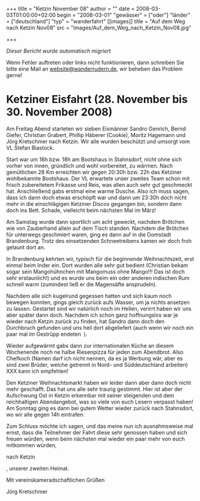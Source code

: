 +++
title = "Ketzin November 08"
author = ""
date = 2008-03-03T01:00:00+02:00
begin = "2008-03-01"
"gewässer" = ["oder"]
"länder" = ["deutschland"]
"typ" = "wanderfahrt"
[[images]]
title = "Auf dem Weg nach Ketzin Nov08"
src = "images/Auf_dem_Weg_nach_Ketzin_Nov08.jpg"

+++


*Dieser Bericht wurde automatisch migriert*

Wenn Fehler auftreten oder links nicht funktionieren, dann schreiben Sie bitte eine Mail an website@wanderrudern.de, wir beheben das Problem gerne!



# Ketziner Eisfahrt (28. November bis 30. November 2008)


Am Freitag Abend starteten wir sieben Eismänner Sandro Genrich, Bernd Giefer, Christian Grabert, Phillip Häberer (Cookie), Moritz Hagemann und Jörg Kretschmer nach Ketzin. Wir alle wurden beschützt und umsorgt vom VL Stefan Biastock.

Start war um 16h bzw. 18h am Bootshaus in Stahnsdorf, nicht ohne sich vorher von innen, gründlich und wohl vorbereitet, zu wärmen. Nach gemütlichen 28 Km erreichten wir gegen 20:30h bzw. 22h das Ketziner wohlbekannte Bootshaus. Der VL erwartete unser zweites Team schon mit frisch zubereitetem Frikasse und Reis, was allen auch sehr gut geschmeckt hat. Anschließend gabs erstmal eine warme Dusche. Also ich muss sagen, dass ich dann doch etwas erschöpft war und dann um 23:30h doch nicht mehr in die einschlägigen Ketziner Discos gegangen bin, sondern dann doch ins Bett. Schade, vielleicht beim nächsten Mal im März!

Am Samstag wurde dann sportlich um acht geweckt, nachdem Brötchen wie von Zauberhand allein auf dem Tisch standen. Nachdem die Brötchen für unterwegs geschmiert waren, ging es dann auf in die Domstadt Brandenburg. Trotz des einsetzenden Schneetreibens kamen wir doch froh gelaunt dort an.

In Brandenburg kehrten wir, typisch für die beginnende Weihnachtszeit, erst einmal beim Inder ein. Dort wurden alle sehr gut bedient (Christian bekam sogar sein Mangohühnchen mit Mangomuss ohne Mango!!! Das ist doch sehr erstaunlich!) und es wurde uns beim ein oder anderen indischen Rum schnell warm (zumindest ließ er die Magensäfte ansprudeln).

Nachdem alle sich kugelrund gegessen hatten und sich kaum noch bewegen konnten, gings gleich zurück aufs Wasser, um ja nichts ansetzen zu lassen. Gestartet sind wir natürlich noch im Hellen, verirrt haben wir uns aber später dann doch. Nachdem ich schon ganz hoffnungslos war je wieder nach Ketzin zurück zu finden, hat Sandro dann doch den Durchbruch gefunden und uns heil dort abgeliefert (auch wenn wir noch ein paar mal im Gestrüpp endeten  ).

Wieder aufgewärmt gabs dann zur internationalen Küche an diesem Wochenende noch ne halbe Riesenpizza für jeden zum Abendbrot. Also Chefkoch (Namen darf ich nicht nennen, da es ja Werbung wär, aber es sind zwei Brüder, welche getrennt in Nord- und Süddeutschland arbeiten) XXX kann ich empfehlen!

Den Ketziner Weihnachtsmarkt haben wir leider dann aber dann doch nicht mehr geschafft. Das hat uns alle sehr traurig gestimmt. Hier ist aber der Aufschwung Ost in Ketzin erkennbar mit seiner steigenden und dem reichhaltigen Abendangebot, was so viele von euch Lesern verpasst haben! Am Sonntag ging es dann bei gutem Wetter wieder zurück nach Stahnsdort, wo wir alle gegen 14h eintrafen.

Zum Schluss möchte ich sagen, und das meine nun ich ausnahmsweise mal ernst, dass die Teilnehmer der Fahrt diese sehr genossen haben und sich freuen würden, wenn beim nächsten mal wieder ein paar mehr von euch mitkommen würden,

nach Ketzin

, unserer zweiten Heimat.

Mit vereinskameradschaftlichen Grüßen

Jörg Kretschmer